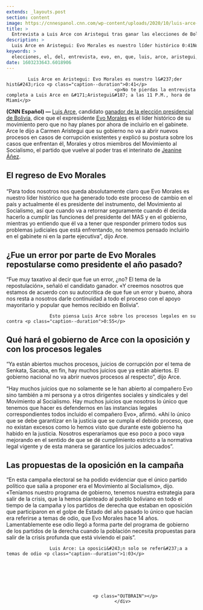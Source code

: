 ```yaml
--- 
extends: _layouts.post 
section: content 
image: https://cnnespanol.cnn.com/wp-content/uploads/2020/10/luis-arce-aristegui.jpg?quality=100&strip=info 
title: > 
  Entrevista a Luis Arce con Aristegui tras ganar las elecciones de Bolivia 
description: > 
  Luis Arce en Aristegui: Evo Morales es nuestro líder histórico 0:41No te pierdas la entrevista completa a Luis Arce en «Aristegui» a las 11 P.M., hora de Miami(CNN Español) — Luis Arce, candidato ganador de la elección presidencial de Bolivia, dice que el expresidente Evo Morales es el líder histórico de su movimiento pero que no hay planes por ahora de incluirlo en el gabinete.El gobierno nacional no va abrir nuevos procesos al respecto”, dijo Arce.Hay muchos juicios que nosotros lo único que tenemos que hacer es defendernos en las instancias legales correspondientes todos incluido el compañero Evo», afirmó.«Ahí lo único que se debe garantizar en la justicia que se cumpla el debido proceso, que no existan excesos como lo hemos visto que durante este gobierno ha habido en la justicia.Las propuestas de la oposición en la campaña“En esta campaña electoral se ha podido evidenciar que el único partido político que salía a proponer era el Movimiento al Socialismo», dijo. 
keywords: > 
  elecciones, el, del, entrevista, evo, en, que, luis, arce, aristegui, las, se, al, bolivia, la, ganar, gobierno, y, tras 
date: 1603233643.6018906 
--- 
```

<div><p class="share follow flush-left invisible">
	</p>
																	<p id="fave-video1" class="first"></p>
					 
			Luis Arce en Aristegui: Evo Morales es nuestro l&#237;der hist&#243;rico <p class="caption--duration">0:41</p>
											<p>No te pierdas la entrevista completa a Luis Arce en &#171;Aristegui&#187; a las 11 P.M., hora de Miami</p>
<p><strong>(CNN Espa&#241;ol) &#8212;</strong> <a href="https://twitter.com/LuchoXBolivia/status/1318053189594263552">Luis Arce</a>, candidato <a href="https://cnnespanol.cnn.com/2020/10/19/elecciones-bolivia-2020-jeanine-anez-pide-paciencia-para-conocer-resultados-en-bolivia/">ganador de la elecci&#243;n presidencial de Bolivia</a>, dice que el expresidente <a href="https://cnnespanol.cnn.com/video/bolivia-elecciones-regreso-evo-morales-cnn-primera/">Evo Morales</a> es el l&#237;der hist&#243;rico de su movimiento pero que no hay planes por ahora de incluirlo en el gabinete. Arce le dijo a Carmen Aristegui que su gobierno no va a abrir nuevos procesos en casos de corrupci&#243;n existentes y explic&#243; su postura sobre los casos que enfrentan &#233;l, Morales y otros miembros del Movimiento al Socialismo, el partido que vuelve al poder tras el interinato de <a href="https://cnnespanol.cnn.com/video/bolivia-jeanine-anez-gobierno-enfrentaria-proceso-judicial-si-resulta-senalado-por-corrupcion-entrevista-fernando-del-rincon-conclusiones/">Jeanine &#193;&#241;ez</a>.</p>
<p></p>
<h2><p>El regreso de Evo Morales</p></h2>
<p>&#8220;Para todos nosotros nos queda absolutamente claro que Evo Morales es nuestro l&#237;der hist&#243;rico que ha generado todo este proceso de cambio en el pa&#237;s y actualmente &#233;l es presidente del instrumento, del Movimiento al Socialismo, as&#237; que cuando va a retornar seguramente cuando &#233;l decida hacerlo a cumplir las funciones del presidente del MAS y en el gobierno, mientras yo entiendo que &#233;l va a tener que responder primero todos sus problemas judiciales que est&#225; enfrentando, no tenemos pensado incluirlo en el gabinete ni en la parte ejecutiva&#8221;, dijo Arce.</p>
<h2>&#191;Fue un error por parte de Evo Morales repostularse como presidente el a&#241;o pasado?</h2>
<p>&#8220;Fue muy taxativo al decir que fue un error, &#191;no? El tema de la repostulaci&#243;n&#187;, se&#241;al&#243; el candidato ganador. &#171;Y creemos nosotros que estamos de acuerdo con su autocr&#237;tica de que fue un error y bueno, ahora nos resta a nosotros darle continuidad a todo el proceso con el apoyo mayoritario y popular que hemos recibido en Bolivia&#8221;.</p>
<p id="fave-video2" class="not-first"></p>
						 
					Esto piensa Luis Arce sobre los procesos legales en su contra <p class="caption--duration">0:55</p>
<h2>Qu&#233; har&#225; el gobierno de Arce con la oposici&#243;n y con los procesos legales</h2>
<p>&#8220;Ya est&#225;n abiertos muchos procesos, juicios de corrupci&#243;n por el tema de Senkata, Sacaba, en fin, hay muchos juicios que ya est&#225;n abiertos. El gobierno nacional no va abrir nuevos procesos al respecto&#8221;, dijo Arce.</p>
<p>&#8220;Hay muchos juicios que no solamente se le han abierto al compa&#241;ero Evo sino tambi&#233;n a mi persona y a otros dirigentes sociales y sindicales y del Movimiento al Socialismo. Hay muchos juicios que nosotros lo &#250;nico que tenemos que hacer es defendernos en las instancias legales correspondientes todos incluido el compa&#241;ero Evo&#187;, afirm&#243;. &#171;Ah&#237; lo &#250;nico que se debe garantizar en la justicia que se cumpla el debido proceso, que no existan excesos como lo hemos visto que durante este gobierno ha habido en la justicia. Nosotros esperar&#237;amos que eso poco a poco vaya mejorando en el sentido de que se d&#233; cumplimiento estricto a la normativa legal vigente y de esta manera se garantice los juicios adecuados&#8221;.</p>
<h2>Las propuestas de la oposici&#243;n en la campa&#241;a</h2>
<p>&#8220;En esta campa&#241;a electoral se ha podido evidenciar que el &#250;nico partido pol&#237;tico que sal&#237;a a proponer era el Movimiento al Socialismo&#187;, dijo. &#171;Ten&#237;amos nuestro programa de gobierno, tenemos nuestra estrategia para salir de la crisis, que la hemos planteado al pueblo boliviano en todo el tiempo de la campa&#241;a y los partidos de derecha que estaban en oposici&#243;n que participaron en el golpe de Estado del a&#241;o pasado lo &#250;nico que hac&#237;an era referirse a temas de odio, que Evo Morales hace 14 a&#241;os. Lamentablemente ese odio lleg&#243; a forma parte del programa de gobierno de los partidos de la derecha cuando la poblaci&#243;n necesita propuestas para salir de la crisis profunda que est&#225; viviendo el pa&#237;s&#8221;.</p>
<p id="fave-video3" class="not-first"></p>
						 
					Luis Arce: La oposici&#243;n solo se refer&#237;a a temas de odio <p class="caption--duration">1:03</p>
									
									

									
									

									
									<p class="OUTBRAIN"></p>
											</div>